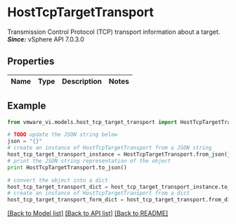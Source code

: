 # HostTcpTargetTransport

Transmission Control Protocol (TCP) transport information about a target.  ***Since:*** vSphere API 7.0.3.0 

## Properties
Name | Type | Description | Notes
------------ | ------------- | ------------- | -------------

## Example

```python
from vmware_vi.models.host_tcp_target_transport import HostTcpTargetTransport

# TODO update the JSON string below
json = "{}"
# create an instance of HostTcpTargetTransport from a JSON string
host_tcp_target_transport_instance = HostTcpTargetTransport.from_json(json)
# print the JSON string representation of the object
print HostTcpTargetTransport.to_json()

# convert the object into a dict
host_tcp_target_transport_dict = host_tcp_target_transport_instance.to_dict()
# create an instance of HostTcpTargetTransport from a dict
host_tcp_target_transport_form_dict = host_tcp_target_transport.from_dict(host_tcp_target_transport_dict)
```
[[Back to Model list]](../README.md#documentation-for-models) [[Back to API list]](../README.md#documentation-for-api-endpoints) [[Back to README]](../README.md)


